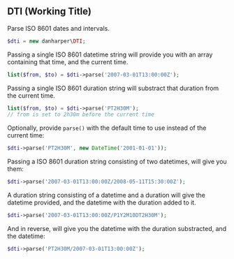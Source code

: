 ## DTI (Working Title)

Parse ISO 8601 dates and intervals.

```php
$dti = new danharper\DTI;
```

Passing a single ISO 8601 datetime string will provide you with an array containing that time, and the current time.

```php
list($from, $to) = $dti->parse('2007-03-01T13:00:00Z');
```

Passing a single ISO 8601 duration string will substract that duration from the current time.

```php
list($from, $to) = $dti->parse('PT2H30M');
// from is set to 2h30m before the current time
```

Optionally, provide `parse()` with the default time to use instead of the current time:

```php
$dti->parse('PT2H30M', new DateTime('2001-01-01'));
```

Passing a ISO 8601 duration string consisting of two datetimes, will give you them:

```php
$dti->parse('2007-03-01T13:00:00Z/2008-05-11T15:30:00Z');
```

A duration string consisting of a datetime and a duration will give the datetime provided, and the datetime with the duration added to it.

```php
$dti->parse('2007-03-01T13:00:00Z/P1Y2M10DT2H30M');
```

And in reverse, will give you the datetime with the duration substracted, and the datetime:

```php
$dti->parse('PT2H30M/2007-03-01T13:00:00Z');
```
